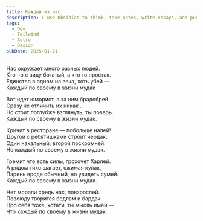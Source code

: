 ```yaml
---
title: Каждый из нас
description: I use Obsidian to think, take notes, write essays, and publish this site. This is my bottom-up approach to note-taking and organizing things I am interested in. It embraces chaos and laziness to create emergent structure.
tags:
  - Dev
  - Tailwind
  - Astro
  - Design
pubDate: 2025-01-21
---
```


Нас окружает много разных людей.  
Кто-то с виду богатый, а кто то простак.  
Единство в одном на века, хоть убей —  
Каждый по своему в жизни мудак

Вот идет юморист, а за ним брадобрей.  
Сразу не отличить их никак .  
Но стоит поглубже взглянуть, ты поверь.  
Каждый по своему в жизни мудак.

Кричит в ресторане — побольше налей!  
Другой с ребятишками строит чердак.  
Один нахальный, второй поскромней.  
Но каждый по своему в жизни мудак.

Гремит что есть силы, грохочет Харлей.  
А рядом тихо шагает, сжимая кулак,  
Парень вроде обычный, но увидеть сумей.  
Каждый по своему в жизни мудак.

Нет морали средь нас, повзрослей.  
Повсюду творится бедлам и бардак.  
Про себя тоже, кстати, ты мысль имей —  
Что каждый по своему в жизни мудак.